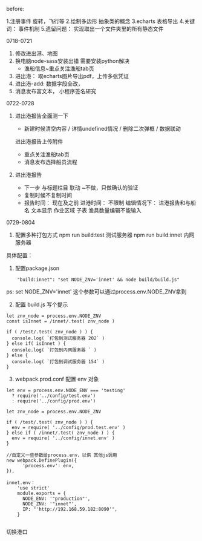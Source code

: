 before:

1.注册事件 旋转，飞行等
2.绘制多边形	抽象类的概念
3.echarts 表格导出
4.关键词： 事件机制
5.遗留问题： 实现取出一个文件夹里的所有静态文件


0718-0721
1. 修改进出港、地图
2. 换电脑node-sass安装出错  需要安装python解决
    - 渔船信息~重点关注渔船tab页
3. 进出港： 取echarts图片导出pdf，上传多张凭证
4. 进出港-add: 数据字段全改，
5. 消息发布富文本， 小程序签名研究

0722-0728
1.  进出港报告全面测一下
    -   新建时候清空内容 / 详情undefined情况 / 删除二次弹框 / 数据联动

    进出港报告上传附件
    - 重点关注渔船tab页
    - 消息发布选择船员流程
2.  进出港报告
    - 下一步 与标题栏目 联动 ~不做，只做确认的验证
	- 复制时候不复制时间
	- 报告时间： 现在及之前
		进港时间： 不限制
	编辑情况下： 进港报告和与船名  文本显示
	作业区域  子表
	渔具数量编辑不能输入


0729-0804
1.  配置多种打包方式
    npm run build:test  测试服务器
    npm run build:innet 内网服务器

具体配置：
1.  配置package.json
```
    "build:innet": "set NODE_ZNV='innet' && node build/build.js"
```
ps: set NODE_ZNV='innet' 这个参数可以通过process.env.NODE_ZNV拿到

2. 配置 build.js 写个提示
```
let znv_node = process.env.NODE_ZNV
const isInnet = /innet/.test( znv_node )

if ( /test/.test( znv_node ) ) {
  console.log( `打包到测试服务器 202` )
} else if( isInnet ) {
  console.log( `打包到内网服务器 ` )
} else {
  console.log( `打包到调试服务器 154` )
}

```
3. webpack.prod.conf 配置 env 对象
```
let env = process.env.NODE_ENV === 'testing'
  ? require('../config/test.env')
  : require('../config/prod.env')

let znv_node = process.env.NODE_ZNV

if ( /test/.test( znv_node ) ) {
  env = require( '../config/prod.test.env' )
} else if ( /innet/.test( znv_node ) ) {
  env = require( '../config/innet.env' )
}

//自定义一些参数给process.env，以供 其他js调用
new webpack.DefinePlugin({
      'process.env': env,
}),

innet.env：
    'use strict'
    module.exports = {
      NODE_ENV: '"production"',
      NODE_ZNV: '"innet"',
      IP: "'http://192.168.59.182:8090'",
    }


```


切换港口
